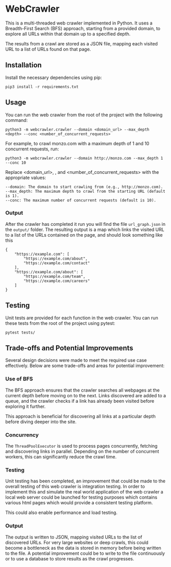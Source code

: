# WebCrawler 

This is a multi-threaded web crawler implemented in Python. It uses a Breadth-First Search (BFS) approach, starting 
from a provided domain, to explore all URLs within that domain up to a specified depth.

The results from a crawl are stored as a JSON file, mapping each visited URL to a list of URLs found on that page.

## Installation

Install the necessary dependencies using pip:

```
pip3 install -r requirements.txt
```

## Usage

You can run the web crawler from the root of the project with the following command:

```
python3 -m webcrawler.crawler --domain <domain_url> --max_depth <depth> --conc <number_of_concurrent_requests>
```
For example, to crawl monzo.com with a maximum depth of 1 and 10 concurrent requests, run:
```
python3 -m webcrawler.crawler --domain http://monzo.com --max_depth 1 --conc 10
``` 
Replace <domain_url>, <depth>, and <number_of_concurrent_requests> with the appropriate values:

    --domain: The domain to start crawling from (e.g., http://monzo.com).
    --max_depth: The maximum depth to crawl from the starting URL (default is 1).
    --conc: The maximum number of concurrent requests (default is 10).

### Output

After the crawler has completed it run you will find the file `url_graph.json` in the `output/` folder. The resulting 
output is a map which links the visited URL to a list of the URLs contained on the page, 
and should look something like this
```
{
    "https://example.com": [
        "https://example.com/about",
        "https://example.com/contact"
    ],
    "https://example.com/about": [
        "https://example.com/team",
        "https://example.com/careers"
    ]
}
```
## Testing

Unit tests are provided for each function in the web crawler. 
You can run these tests from the root of the project using pytest:

```
pytest tests/
``` 

## Trade-offs and Potential Improvements

Several design decisions were made to meet the required use case effectively. 
Below are some trade-offs and areas for potential improvement:

### Use of BFS

The BFS approach ensures that the crawler searches all webpages at the current depth before moving on to the next. 
Links discovered are added to a queue, and the crawler checks if a link has already been visited before exploring it further.

This approach is beneficial for discovering all links at a particular depth before diving deeper into the site.
 

### Concurrency

The `ThreadPoolExecutor` is used to process pages concurrently, fetching and discovering links in parallel. 
Depending on the number of concurrent workers, this can significantly reduce the crawl time.

### Testing

Unit testing has been completed, an improvement that could be made to the overall testing of this web crawler is 
integration testing. In order to implement this and simulate the real world application of the web crawler a local
web server could be launched for testing purposes which contains various html pages which would provide a consistent 
testing platform.

This could also enable performance and load testing.


### Output

The output is written to JSON, mapping visited URLs to the list of discovered URLs. For very large websites or deep 
crawls, this could become a bottleneck as the data is stored in memory before being written to the file. A potential 
improvement could be to write to the file continuously or to use a database to store results as the crawl progresses.

